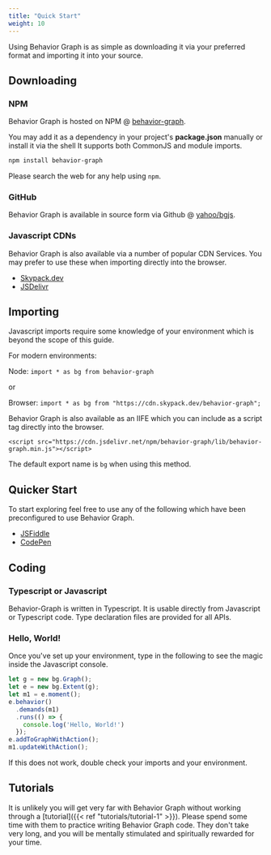 ```yaml
---
title: "Quick Start"
weight: 10
---
```


Using Behavior Graph is as simple as downloading it via your preferred format and importing it into your source.

## Downloading

### NPM

Behavior Graph is hosted on NPM @ [behavior-graph](https://www.npmjs.com/package/behavior-graph).

You may add it as a dependency in your project's __package.json__ manually or install it via the shell
It supports both CommonJS and module imports.

```sh
npm install behavior-graph
```

Please search the web for any help using `npm`.

### GitHub
Behavior Graph is available in source form via Github @ [yahoo/bgjs](https://www.github.com/yahoo/bgjs).

### Javascript CDNs

Behavior Graph is also available via a number of popular CDN Services.
You may prefer to use these when importing directly into the browser.

* [Skypack.dev](https://www.skypack.dev/view/behavior-graph)
* [JSDelivr](https://www.jsdelivr.com/package/npm/behavior-graph)


## Importing

Javascript imports require some knowledge of your environment which is beyond the scope of this guide.

For modern environments:

Node: `import * as bg from behavior-graph`

or

Browser: `import * as bg from "https://cdn.skypack.dev/behavior-graph";`

Behavior Graph is also available as an IIFE which you can include as a script tag directly into the browser.

`<script src="https://cdn.jsdelivr.net/npm/behavior-graph/lib/behavior-graph.min.js"></script>`

The default export name is `bg` when using this method.

## Quicker Start

To start exploring feel free to use any of the following which have been preconfigured to use Behavior Graph.

* [JSFiddle](https://jsfiddle.net/slevin11/akevq4hm/)
* [CodePen](https://codepen.io/slevin11/pen/XWzbMWZ)

## Coding

### Typescript or Javascript

Behavior-Graph is written in Typescript. 
It is usable directly from Javascript or Typescript code.
Type declaration files are provided for all APIs.

### Hello, World!

Once you've set up your environment, type in the following to see the magic inside the Javascript console.

```javascript
let g = new bg.Graph();
let e = new bg.Extent(g);
let m1 = e.moment();
e.behavior()
  .demands(m1)
  .runs(() => {
  	console.log('Hello, World!')
  });
e.addToGraphWithAction();
m1.updateWithAction();
```

If this does not work, double check your imports and your environment.

## Tutorials

It is unlikely you will get very far with Behavior Graph without working through a [tutorial]({{< ref "tutorials/tutorial-1" >}}).
Please spend some time with them to practice writing Behavior Graph code.
They don't take very long, and you will be mentally stimulated and spiritually rewarded for your time.

